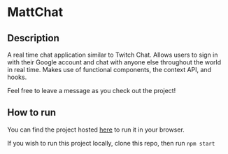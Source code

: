 # MattChat

## Description
A real time chat application similar to Twitch Chat. Allows users to sign in with their Google account and chat with anyone else throughout the world in real time. Makes use of functional components, the context API, and hooks.

Feel free to leave a message as you check out the project!

## How to run
You can find the project hosted [here](https://matt-ditmars-chat.herokuapp.com/) to run it in your browser.

If you wish to run this project locally, clone this repo, then run `npm start`
